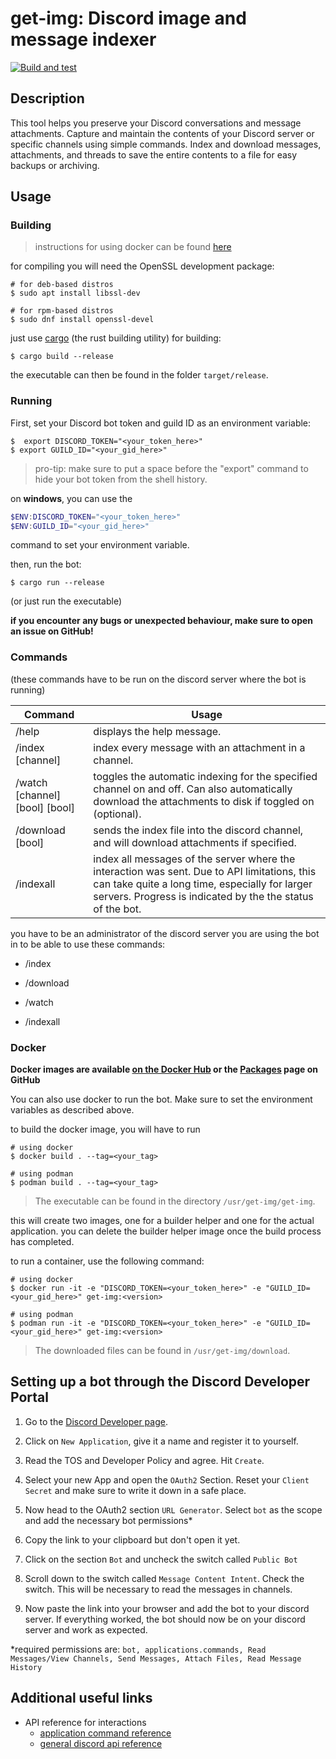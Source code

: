 # get-img: Discord image and message indexer

[![Build and test](https://github.com/ItsGamerik/get-img/actions/workflows/build.yml/badge.svg)](https://github.com/ItsGamerik/get-img/actions/workflows/build.yml)

## Description

This tool helps you preserve your Discord conversations and message attachments.
Capture and maintain the contents of your Discord server or specific channels using simple commands.
Index and download messages, attachments, and threads to save the entire contents to a file for easy backups or archiving.

## Usage
  
### Building

> instructions for using docker can be found [here](https://github.com/ItsGamerik/get-img#docker)

for compiling you will need the OpenSSL development package:
```shell
# for deb-based distros
$ sudo apt install libssl-dev

# for rpm-based distros
$ sudo dnf install openssl-devel 
```

just use [cargo](https://www.rust-lang.org/tools/install) (the rust building utility) for building:

```shell
$ cargo build --release
```

the executable can then be found in the folder `target/release`.

### Running

First, set your Discord bot token and guild ID as an environment variable:

```shell
$  export DISCORD_TOKEN="<your_token_here>"
$ export GUILD_ID="<your_gid_here>"
```

> pro-tip: make sure to put a space before the "export" command to hide your bot token from the shell history.

on **windows**, you can use the

```powershell
$ENV:DISCORD_TOKEN="<your_token_here>"
$ENV:GUILD_ID="<your_gid_here>"
```

command to set your environment variable.


then, run the bot:

```shell
$ cargo run --release
```

(or just run the executable)

**if you encounter any bugs or unexpected behaviour, make sure to open an issue on GitHub!**

### Commands

(these commands have to be run on the discord server where the bot is running)

| Command                        | Usage                                                                                                                                                                                                        |
|--------------------------------|--------------------------------------------------------------------------------------------------------------------------------------------------------------------------------------------------------------|
| /help                          | displays the help message.                                                                                                                                                                                   |
| /index [channel]               | index every message with an attachment in a channel.                                                                                                                                                         |
| /watch [channel] [bool] [bool] | toggles the automatic indexing for the specified channel on and off. Can also automatically download the attachments to disk if toggled on (optional).                                                       |
| /download [bool]               | sends the index file into the discord channel, and will download attachments if specified.                                                                                                                   |
| /indexall                      | index all messages of the server where the interaction was sent. Due to API limitations, this can take quite a long time, especially for larger servers. Progress is indicated by the the status of the bot. |

you have to be an administrator of the discord server you are using the bot in to be able to use these commands:  

- /index

- /download

- /watch

- /indexall

### Docker

**Docker images are available [on the Docker Hub](https://hub.docker.com/r/gamerik/get-img) or the [Packages](https://github.com/ItsGamerik?tab=packages&repo_name=get-img) page on GitHub**

You can also use docker to run the bot. Make sure to set the environment variables as described above.

to build the docker image, you will have to run
```shell
# using docker
$ docker build . --tag=<your_tag>

# using podman
$ podman build . --tag=<your_tag>
```
> The executable can be found in the directory `/usr/get-img/get-img`.

this will create two images, one for a builder helper and one for the actual application.
you can delete the builder helper image once the build process has completed. 

to run a container, use the following command:
```shell
# using docker
$ docker run -it -e "DISCORD_TOKEN=<your_token_here>" -e "GUILD_ID=<your_gid_here>" get-img:<version>

# using podman
$ podman run -it -e "DISCORD_TOKEN=<your_token_here>" -e "GUILD_ID=<your_gid_here>" get-img:<version>
```
> The downloaded files can be found in `/usr/get-img/download`.

## Setting up a bot through the Discord Developer Portal

1. Go to the [Discord Developer page](https://discord.com/developers/applications).

2. Click on `New Application`, give it a name and register it to yourself.

3. Read the TOS and Developer Policy and agree. Hit `Create`.

4. Select your new App and open the `OAuth2` Section. Reset your `Client Secret` and make sure to write it down in a safe place.

5. Now head to the OAuth2 section `URL Generator`. Select `bot` as the scope and add the necessary bot permissions*

6. Copy the link to your clipboard but don't open it yet.

7. Click on the section `Bot` and uncheck the switch called `Public Bot`

8. Scroll down to the switch called `Message Content Intent`. Check the switch. This will be necessary to read the messages in channels.

9. Now paste the link into your browser and add the bot to your discord server. If everything worked, the bot should now be on your discord server and work as expected.


*required permissions are: `bot, applications.commands, Read Messages/View Channels, Send Messages, Attach Files, Read Message History`

## Additional useful links

- API reference for interactions
  - [application command reference](https://discord.com/developers/docs/interactions/application-commands)
  - [general discord api reference](https://discord.com/developers/docs/reference)
